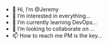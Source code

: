 - 👋 Hi, I’m @Jeremy
- 👀 I’m interested in everything...
- 🌱 I’m currently learning DevOps...
- 💞️ I’m looking to collaborate on ...
- 📫 How to reach me PM is the key...

<!---
JJC3483/JJC3483 is a ✨ special ✨ repository because its `README.md` (this file) appears on your GitHub profile.
You can click the Preview link to take a look at your changes.
--->
